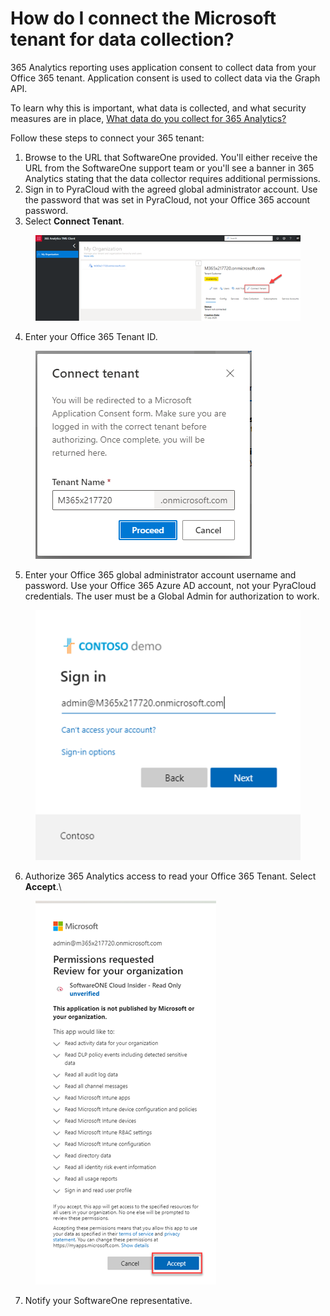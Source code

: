 # How do I connect the Microsoft tenant for data collection?

365 Analytics reporting uses application consent to collect data from your Office 365 tenant. Application consent is used to collect data via the Graph API.&#x20;

To learn why this is important, what data is collected, and what security measures are in place, [What data do you collect for 365 Analytics?](what-data-do-you-collect-for-365-analytics.md)

Follow these steps to connect your 365 tenant:

1. Browse to the URL that SoftwareOne provided. You'll either receive the URL from the SoftwareOne support team or you'll see a banner in 365 Analytics stating that the data collector requires additional permissions.
2. Sign in to PyraCloud with the agreed global administrator account. Use the password that was set in PyraCloud, not your Office 365 account password.
3. Select **Connect Tenant**.&#x20;

<figure><img src="../../.gitbook/assets/image (3) (1) (1) (1) (1) (1) (1) (1) (1) (1).png" alt=""><figcaption></figcaption></figure>

4. Enter your Office 365 Tenant ID.

<figure><img src="../../.gitbook/assets/image (6) (1) (1) (1) (1) (1) (1) (1).png" alt=""><figcaption></figcaption></figure>

5. Enter your Office 365 global administrator account username and password. Use your Office 365 Azure AD account, not your PyraCloud credentials. The user must be a Global Admin for authorization to work.

<figure><img src="../../.gitbook/assets/image (8) (1) (1) (1) (1) (1) (1).png" alt=""><figcaption></figcaption></figure>



6. Authorize 365 Analytics access to read your Office 365 Tenant. Select **Accept**.\


<figure><img src="../../.gitbook/assets/image (10) (1) (1) (1) (1) (1) (1).png" alt=""><figcaption></figcaption></figure>

7. Notify your SoftwareOne representative.
